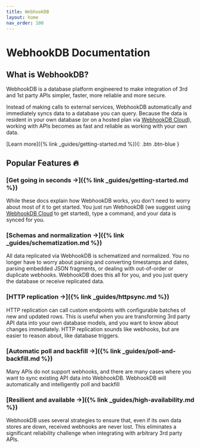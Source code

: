 ```yaml
---
title: WebhookDB
layout: home
nav_order: 100
---
```


# WebhookDB Documentation

## What is WebhookDB?

WebhookDB is a database platform engineered to make integration of 3rd and 1st party APIs simpler, faster, more reliable and more secure.

Instead of making calls to external services, WebhookDB automatically and immediately syncs data to a database you can query.
Because the data is resident in your own database (or on a hosted plan via [WebhookDB Cloud](https://webhookdb.com)),
working with APIs becomes as fast and reliable as working with your own data.

[Learn more]({% link _guides/getting-started.md %}){: .btn .btn-blue }

## Popular Features 🔥

### [Get going in seconds →]({% link _guides/getting-started.md %})

While these docs explain how WebhookDB works, you don't need to worry about most of it to get started.
You just run WebhookDB (we suggest using [WebhookDB Cloud](https://webhookdb.com) to get started),
type a command, and your data is synced for you.

### [Schemas and normalization →]({% link _guides/schematization.md %})

All data replicated via WebhookDB is schematized and normalized.
You no longer have to worry about parsing and converting timestamps and dates,
parsing embedded JSON fragments, or dealing with out-of-order or duplicate webhooks.
WebhookDB does this all for you, and you just query the database or receive replicated data.

### [HTTP replication →]({% link _guides/httpsync.md %})

HTTP replication can call custom endpoints with configurable batches of new and updated rows.
This is useful when you are transforming 3rd party API data into your own database models,
and you want to know about changes immediately.
HTTP replication sounds like webhooks, but are easier to reason about, like database triggers.

### [Automatic poll and backfill →]({% link _guides/poll-and-backfill.md %})

Many APIs do not support webhooks, and there are many cases where you want to sync existing API data into WebhookDB.
WebhookDB will automatically and intelligently poll and backfill

### [Resilient and available →]({% link _guides/high-availability.md %})

WebhookDB uses several strategies to ensure that, even if its own data stores are down, received webhooks are never lost.
This eliminates a significant reliability challenge when integrating with arbitrary 3rd party APIs.
